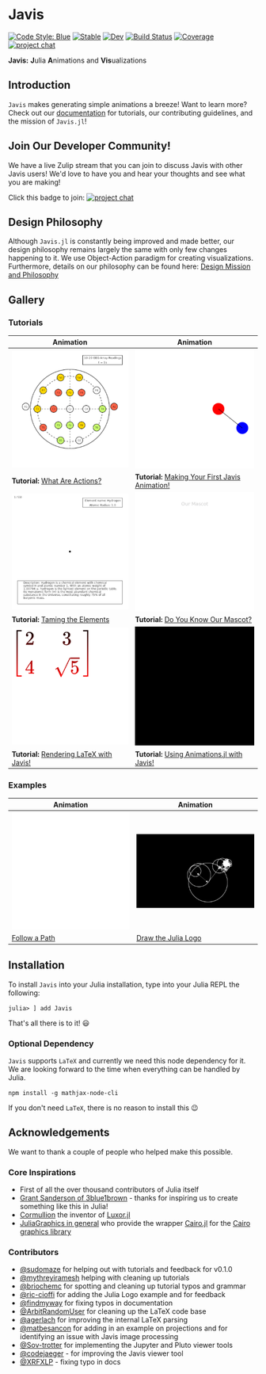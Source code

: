 # Javis

[![Code Style: Blue](https://img.shields.io/badge/code%20style-blue-4495d1.svg)](https://github.com/invenia/BlueStyle)
[![Stable](https://img.shields.io/badge/docs-stable-blue.svg)](https://Wikunia.github.io/Javis.jl/stable)
[![Dev](https://img.shields.io/badge/docs-dev-blue.svg)](https://Wikunia.github.io/Javis.jl/dev)
[![Build Status](https://github.com/Wikunia/Javis.jl/workflows/CI/badge.svg)](https://github.com/Wikunia/Javis.jl/actions)
[![Coverage](https://codecov.io/gh/Wikunia/Javis.jl/branch/master/graph/badge.svg)](https://codecov.io/gh/Wikunia/Javis.jl)
[![project chat](https://img.shields.io/badge/zulip-join_chat-brightgreen.svg)](https://julialang.zulipchat.com/#narrow/stream/253420-javis)

<!--![GitHub Hacktoberfest combined status](https://img.shields.io/github/hacktoberfest/2020/Wikunia/Javis.jl)-->

**Javis:** **J**ulia **A**nimations and **Vis**ualizations

## Introduction 

`Javis` makes generating simple animations a breeze!
Want to learn more?
Check out our [documentation](https://wikunia.github.io/Javis.jl/dev/) for tutorials, our contributing guidelines, and the mission of `Javis.jl`!

## Join Our Developer Community!

We have a live Zulip stream that you can join to discuss Javis with other Javis users!
We'd love to have you and hear your thoughts and see what you are making!

Click this badge to join: [![project chat](https://img.shields.io/badge/zulip-join_chat-brightgreen.svg)](https://julialang.zulipchat.com/#narrow/stream/253420-javis)

## Design Philosophy

Although `Javis.jl` is constantly being improved and made better, our design philosophy remains largely the same with only few changes happening to it.
We use Object-Action paradigm for creating visualizations.
Furthermore, details on our philosophy can be found here: [Design Mission and Philosophy](https://wikunia.github.io/Javis.jl/stable/mission/)

## Gallery

### Tutorials

| Animation                                                                                                     | Animation                                                                                                            |
|---------------------------------------------------------------------------------------------------------------|----------------------------------------------------------------------------------------------------------------------|
| ![](assets/eeg.gif)                                                                                           | ![](assets/dancing_circles.gif)                                                                                      |
| **Tutorial:** [What Are Actions?](https://wikunia.github.io/Javis.jl/stable/tutorials/tutorial_2/)           | **Tutorial:** [Making Your First Javis Animation!](https://wikunia.github.io/Javis.jl/stable/tutorials/tutorial_1/) |
| ![](assets/atomic.gif)                                                                                        | ![](assets/jarvis.gif)                                                                                               |
| **Tutorial:** [Taming the Elements](https://wikunia.github.io/Javis.jl/stable/tutorials/tutorial_5/)         | **Tutorial:** [Do You Know Our Mascot?](https://wikunia.github.io/Javis.jl/stable/tutorials/tutorial_4/)            |
| ![](assets/matrix.gif)                                                                                        | ![](assets/loading.gif)                                                                                              |
| **Tutorial:** [Rendering LaTeX with Javis!](https://wikunia.github.io/Javis.jl/stable/tutorials/tutorial_3/) | **Tutorial:** [Using Animations.jl with Javis!](https://wikunia.github.io/Javis.jl/stable/tutorials/tutorial_6/)    |

### Examples

| Animation                                      | Animation
|------------------------------------------------|------------------------------------------------|
| ![](examples/gifs/follow_bezier_path.gif)      | ![](examples/gifs/julia_logo_dft.gif)                 |
| [Follow a Path](/examples/follow_path.jl)      |  [Draw the Julia Logo](/examples/fourier.jl) |

## Installation

To install `Javis` into your Julia installation, type into your Julia REPL the following:

```
julia> ] add Javis
```

That's all there is to it! 😃

### Optional Dependency

`Javis` supports `LaTeX` and currently we need this node dependency for it. We are looking forward to the time when everything can be handled by Julia.

```
npm install -g mathjax-node-cli
```

If you don't need `LaTeX`, there is no reason to install this :wink:

## Acknowledgements

We want to thank a couple of people who helped make this possible.

### Core Inspirations

- First of all the over thousand contributors of Julia itself
- [Grant Sanderson of 3blue1brown](https://www.youtube.com/c/3blue1brown/featured) - thanks for inspiring us to create something like this in Julia! 
- [Cormullion](https://github.com/cormullion) the inventor of [Luxor.jl](https://github.com/JuliaGraphics/Luxor.jl)
- [JuliaGraphics in general](https://github.com/cormullion) who provide the wrapper [Cairo.jl](https://github.com/JuliaGraphics/Cairo.jl) for the [Cairo graphics library](https://www.cairographics.org/)

### Contributors 

- [@sudomaze](https://github.com/sudomaze) for helping out with tutorials and feedback for v0.1.0
- [@mythreyiramesh](https://github.com/mythreyiramesh) helping with cleaning up tutorials 
- [@briochemc](https://github.com/briochemc) for spotting and cleaning up tutorial typos and grammar
- [@ric-cioffi](https://github.com/ric-cioffi) for adding the Julia Logo example and for feedback
- [@findmyway](https://github.com/findmyway) for fixing typos in documentation
- [@ArbitRandomUser](https://github.com/ArbitRandomUser) for cleaning up the LaTeX code base
- [@agerlach](https://github.com/agerlach) for improving the internal LaTeX parsing
- [@matbesancon](https://github.com/matbesancon) for adding in an example on projections and for identifying an issue with Javis image processing
- [@Sov-trotter](https://github.com/Sov-trotter) for implementing the Jupyter and Pluto viewer tools
- [@codejaeger](https://github.com/codejaeger) - for improving the Javis viewer tool
- [@XRFXLP](https://github.com/XRFXLP) - fixing typo in docs

